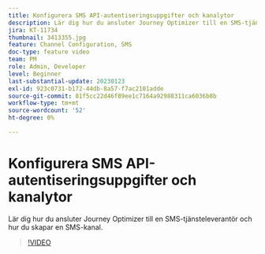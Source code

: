 ```yaml
---
title: Konfigurera SMS API-autentiseringsuppgifter och kanalytor
description: Lär dig hur du ansluter Journey Optimizer till en SMS-tjänsteleverantör och hur du skapar en SMS-kanal.
jira: KT-11734
thumbnail: 3413355.jpg
feature: Channel Configuration, SMS
doc-type: feature video
team: PM
role: Admin, Developer
level: Beginner
last-substantial-update: 20230123
exl-id: 923c0731-b172-44db-8a57-f7ac2101adde
source-git-commit: 81f5cc22d46f89ee1c7164a92988311ca6036b8b
workflow-type: tm+mt
source-wordcount: '52'
ht-degree: 0%

---
```


# Konfigurera SMS API-autentiseringsuppgifter och kanalytor

Lär dig hur du ansluter Journey Optimizer till en SMS-tjänsteleverantör och hur du skapar en SMS-kanal.

>[!VIDEO](https://video.tv.adobe.com/v/3413355?quality=12&learn=on)
